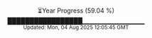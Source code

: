 <p align="center">
⏳Year Progress (59.04 %)<br>
█████████████████▁▁▁▁▁▁▁▁▁▁▁▁▁ <br>
<sub>Updated: Mon, 04 Aug 2025 12:05:45 GMT</sub>
</p>

